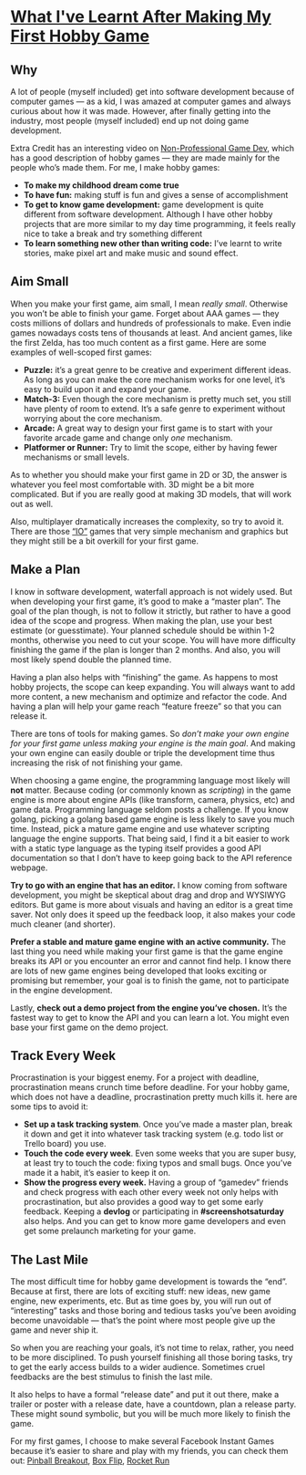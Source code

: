 # [What I've Learnt After Making My First Hobby Game](https://ruoyusun.com/2018/06/15/guide-for-non-game-dev.html)

## Why

A lot of people (myself included) get into software development because of computer games — as a kid, I was amazed at computer games and always curious about how it was made. However, after finally getting into the industry, most people (myself included) end up not doing game development.

Extra Credit has an interesting video on [Non-Professional Game Dev](https://www.youtube.com/watch?v=m4p7T9O_tqg), which has a good description of hobby games — they are made mainly for the people who’s made them. For me, I make hobby games:

- **To make my childhood dream come true**
- **To have fun:** making stuff is fun and gives a sense of accomplishment
- **To get to know game development:** game development is quite different from software development. Although I have other hobby projects that are more similar to my day time programming, it feels really nice to take a break and try something different
- **To learn something new other than writing code:** I’ve learnt to write stories, make pixel art and make music and sound effect.

## Aim Small

When you make your first game, aim small, I mean _really small_. Otherwise you won’t be able to finish your game. Forget about AAA games — they costs millions of dollars and hundreds of professionals to make. Even indie games nowadays costs tens of thousands at least. And ancient games, like the first Zelda, has too much content as a first game. Here are some examples of well-scoped first games:

- **Puzzle:** it’s a great genre to be creative and experiment different ideas. As long as you can make the core mechanism works for one level, it’s easy to build upon it and expand your game.
- **Match-3:** Even though the core mechanism is pretty much set, you still have plenty of room to extend. It’s a safe genre to experiment without worrying about the core mechanism.
- **Arcade:** A great way to design your first game is to start with your favorite arcade game and change only _one_ mechanism.
- **Platformer or Runner:** Try to limit the scope, either by having fewer mechanisms or small levels.

As to whether you should make your first game in 2D or 3D, the answer is whatever you feel most comfortable with. 3D might be a bit more complicated. But if you are really good at making 3D models, that will work out as well.

Also, multiplayer dramatically increases the complexity, so try to avoid it. There are those [“IO”](http://agar.io/) games that very simple mechanism and graphics but they might still be a bit overkill for your first game.

## Make a Plan

I know in software development, waterfall approach is not widely used. But when developing your first game, it’s good to make a “master plan”. The goal of the plan though, is not to follow it strictly, but rather to have a good idea of the scope and progress. When making the plan, use your best estimate (or guesstimate). Your planned schedule should be within 1-2 months, otherwise you need to cut your scope. You will have more difficulty finishing the game if the plan is longer than 2 months. And also, you will most likely spend double the planned time.

Having a plan also helps with “finishing” the game. As happens to most hobby projects, the scope can keep expanding. You will always want to add more content, a new mechanism and optimize and refactor the code. And having a plan will help your game reach “feature freeze” so that you can release it.

There are tons of tools for making games. So _don’t make your own engine for your first game unless making your engine is the main goal_. And making your own engine can easily double or triple the development time thus increasing the risk of not finishing your game.

When choosing a game engine, the programming language most likely will **not** matter. Because coding (or commonly known as _scripting_) in the game engine is more about engine APIs (like transform, camera, physics, etc) and game data. Programming language seldom posts a challenge. If you know golang, picking a golang based game engine is less likely to save you much time. Instead, pick a mature game engine and use whatever scripting language the engine supports. That being said, I find it a bit easier to work with a static type language as the typing itself provides a good API documentation so that I don’t have to keep going back to the API reference webpage.

**Try to go with an engine that has an editor.** I know coming from software development, you might be skeptical about drag and drop and WYSIWYG editors. But game is more about visuals and having an editor is a great time saver. Not only does it speed up the feedback loop, it also makes your code much cleaner (and shorter).

**Prefer a stable and mature game engine with an active community.** The last thing you need while making your first game is that the game engine breaks its API or you encounter an error and cannot find help. I know there are lots of new game engines being developed that looks exciting or promising but remember, your goal is to finish the game, not to participate in the engine development.

Lastly, **check out a demo project from the engine you’ve chosen.** It’s the fastest way to get to know the API and you can learn a lot. You might even base your first game on the demo project.

## Track Every Week

Procrastination is your biggest enemy. For a project with deadline, procrastination means crunch time before deadline. For your hobby game, which does not have a deadline, procrastination pretty much kills it. here are some tips to avoid it:

- **Set up a task tracking system**. Once you’ve made a master plan, break it down and get it into whatever task tracking system (e.g. todo list or Trello board) you use.
- **Touch the code every week**. Even some weeks that you are super busy, at least try to touch the code: fixing typos and small bugs. Once you’ve made it a habit, it’s easier to keep it on.
- **Show the progress every week.** Having a group of “gamedev” friends and check progress with each other every week not only helps with procrastination, but also provides a good way to get some early feedback. Keeping a **devlog** or participating in **#screenshotsaturday** also helps. And you can get to know more game developers and even get some prelaunch marketing for your game.

## The Last Mile

The most difficult time for hobby game development is towards the “end”. Because at first, there are lots of exciting stuff: new ideas, new game engine, new experiments, etc. But as time goes by, you will run out of “interesting” tasks and those boring and tedious tasks you’ve been avoiding become unavoidable — that’s the point where most people give up the game and never ship it.

So when you are reaching your goals, it’s not time to relax, rather, you need to be more disciplined. To push yourself finishing all those boring tasks, try to get the early access builds to a wider audience. Sometimes cruel feedbacks are the best stimulus to finish the last mile.

It also helps to have a formal “release date” and put it out there, make a trailer or poster with a release date, have a countdown, plan a release party. These might sound symbolic, but you will be much more likely to finish the game.

For my first games, I choose to make several Facebook Instant Games because it’s easier to share and play with my friends, you can check them out: [Pinball Breakout](https://www.facebook.com/instantgames/198493907436001/), [Box Flip](https://www.facebook.com/instantgames/1386176524819862/), [Rocket Run](https://www.facebook.com/instantgames/179283319572478/)
